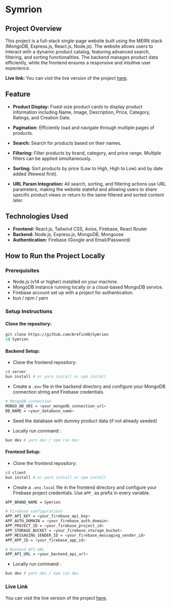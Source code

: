 # Symrion

## Project Overview

This project is a full-stack single-page website built using the MERN stack (MongoDB, Express.js, React.js, Node.js). The website allows users to interact with a dynamic product catalog, featuring advanced search, filtering, and sorting functionalities. The backend manages product data efficiently, while the frontend ensures a responsive and intuitive user experience.

**Live link:**
You can visit the live version of the project [here](https://sa-symrion.web.app).

## Feature

-  **Product Display:** Fixed-size product cards to display product information including Name, Image, Description, Price, Category, Ratings, and Creation Date.

-  **Pagination:** Efficiently load and navigate through multiple pages of products.

-  **Search:** Search for products based on their names.

-  **Filtering:** Filter products by brand, category, and price range. Multiple filters can be applied simultaneously.

-  **Sorting:** Sort products by price (Low to High, High to Low) and by date added (Newest first).

-  **URL Param Integration:** All search, sorting, and filtering actions use URL parameters, making the website stateful and allowing users to share specific product views or return to the same filtered and sorted content later.

## Technologies Used

-  **Frontend:** React.js, Tailwind CSS, Axios, Firebase, React Router
-  **Backend:** Node.js, Express.js, MongoDB, Mongoose
-  **Authentication:** Firebase (Google and Email/Password)

## How to Run the Project Locally

### Prerequisites

-  Node.js (v14 or higher) installed on your machine.
-  MongoDB instance running locally or a cloud-based MongoDB service.
-  Firebase account set up with a project for authentication.
-  bun / npm / yarn

### Setup Instructions

#### Clone the repository:

```bash
git clone https://github.com/Arefin40/Symrion
cd Symrion
```

#### Backend Setup:

-  Clone the frontend repository:

```bash
cd server
bun install # or yarn install or npm install
```

-  Create a `.env` file in the backend directory and configure your MongoDB connection string and Firebase credentials.

```bash
# MongoDB connection
MONGO_DB_URI = <your_mongodb_connection_url>
DB_NAME = <your_database_name>
```

-  Seed the database with dummy product data (if not already seeded)

-  Locally run command :

```bash
bun dev # yarn dev / npm run dev
```

#### Frontend Setup:

-  Clone the frontend repository:

```bash
cd client
bun install # or yarn install or npm install
```

-  Create a `.env.local` file in the frontend directory and configure your Firebase project credentials. Use `APP_` as prefix in every variable.

```bash
APP_BRAND_NAME = Symrion

# Firebase configurations
APP_API_KEY = <your_firebase_api_key>
APP_AUTH_DOMAIN = <your_firebase_auth_domain>
APP_PROJECT_ID = <your_firebase_project_id>
APP_STORAGE_BUCKET = <your_firebase_storage_bucket>
APP_MESSAGING_SENDER_ID = <your_firebase_messaging_sender_id>
APP_APP_ID = <your_firebase_app_id>

# Backend API URL
APP_API_URL = <your_backend_api_url>
```

-  Locally run command :

```bash
bun dev # yarn dev / npm run dev
```

### Live Link

You can visit the live version of the project [here](https://sa-symrion.web.app).
